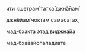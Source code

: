 ити кшетрам̇ татха̄ джн̃а̄нам̇

джн̃ейам̇ чоктам̇ сама̄сатах̣

мад-бхакта этад виджн̃а̄йа

мад-бха̄ва̄йопападйате